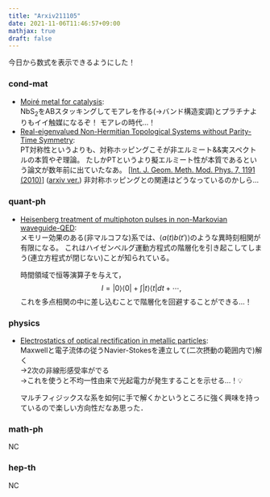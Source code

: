 ```yaml
---
title: "Arxiv211105"
date: 2021-11-06T11:46:57+09:00
mathjax: true
draft: false
---
```

今日から数式を表示できるようにした！


### cond-mat
- [Moiré metal for catalysis](https://arxiv.org/abs/2111.03058):  
  $\mathrm{NbS_2}$をABスタッキングしてモアレを作る(→バンド構造変調)とプラチナよりもイイ触媒になるぞ！
モアレの時代…！
- [Real-eigenvalued Non-Hermitian Topological Systems without Parity-Time Symmetry](https://arxiv.org/abs/2111.02701):  
  PT対称性というよりも、対称ホッピングこそが非エルミート\&\&実スペクトルの本質やぞ理論。
  たしかPTというより擬エルミート性が本質であるという論文が数年前に出ていたなあ。
  [[Int. J. Geom. Meth. Mod. Phys. 7, 1191 (2010)](https://www.worldscientific.com/doi/abs/10.1142/S0219887810004816)]
  ([arxiv ver.](https://arxiv.org/abs/0810.5643))
  非対称ホッピングとの関連はどうなっているのかしら...

### quant-ph
- [Heisenberg treatment of multiphoton pulses in non-Markovian waveguide-QED](https://arxiv.org/abs/2111.02816):  
  メモリー効果のある(非マルコフな)系では、$\langle a(t)b(t')\rangle$のような異時刻相関が有限になる。
  これはハイゼンベルグ運動方程式の階層化を引き起こしてしまう(連立方程式が閉じない)ことが知られている。

  時間領域で恒等演算子を与えて，
  $$I = |0\rangle\langle0| + \int|t\rangle\langle t|dt + \cdots,$$
  これを多点相関の中に差し込むことで階層化を回避することができる…！

### physics
- [Electrostatics of optical rectification in metallic particles](https://arxiv.org/abs/2111.02758):  
  Maxwellと電子流体の従うNavier-Stokesを連立して(二次摂動の範囲内で)解く  
  →2次の非線形感受率がでる  
  →これを使うと不均一性由来で光起電力が発生することを示せる…！💡

  マルチフィジックスな系を如何に手で解くかというところに強く興味を持っているので楽しい方向性だなあ思った．

### math-ph
NC

### hep-th
NC
